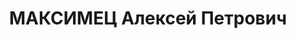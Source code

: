 ---
title: МАКСИМЕЦ Алексей Петрович
description: "народився 1904, м.Ніжин Чернігівської області, українець, освіта середня\
  \ спеціальна, \n  проживав у с.Підвисоке Новоархангельського району, старший агроном\
  \ райземвідділу. \n  Заарештований 29.09.1937 Підвисоцьким РВ НКВС (“член контрреволюційної\
  \ терористичної організації правих, шкідництво в колгоспах”). \n  Засуджений 25.12.1937\
  \ Верховним судом СРСР до 10 років ув’язнення у виправно-трудових таборах з позбавленням\
  \ громадянських прав на 5 років та конфіскацією майна. \n  Реабілітований 2.09.1960\
  \ Верховним судом СРСР. \n  (П – 5275)"
---